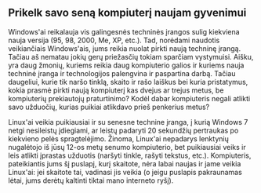 <?php require("../../entete.php"); ?> <?php require("../../base.php"); ?>

<div id="corps">

<h2>Prikelk savo sen&#261; kompiuter&#303; naujam gyvenimui</h2>

<p>Windows'ai reikalauja vis galingesn&#279;s technin&#279;s &#303;rangos sulig kiekviena nauja versija (95, 98, 2000, Me, XP, etc.). Tad, nor&#279;dami naudotis veikian&#269;iais Windows'ais, jums reikia nuolat pirkti nauj&#261; technin&#281; &#303;rang&#261;. Ta&#269;iau a&#353; nematau joki&#371; ger&#371; prie&#382;as&#269;i&#371; tokiam spar&#269;iam vystymuisi. Ai&#353;ku, yra daug &#382;moni&#371;, kuriems reikia daug kompiuterio galios ir kuriems nauja technin&#279; &#303;ranga ir technologijos palengvina ir paspartina darb&#261;. Ta&#269;iau daugeliui, kurie tik nar&#353;o tinkl&#261;, skaito ir ra&#353;o lai&#353;kus bei kuria pristatymus, kokia prasm&#279; pirkti nauj&#261; kompiuter&#303; kas dvejus ar trejus metus, be kompiuteri&#371; prekiautoj&#371; praturtinimo? Kod&#279;l dabar kompiuteris negali atlikti savo u&#382;duo&#269;i&#371;, kurias puikiai atlikdavo prie&#353; penkerius metus?</p>

<p>Linux'ai veikia puikiausiai ir su senesne technine &#303;ranga, &#303; kuri&#261; Windows 7 netgi nesileist&#371; &#303;diegiami, ar leist&#371; padaryti 20 sekund&#382;i&#371; pertraukas po kiekvieno pel&#279;s spragtel&#279;jimo. &#381;inoma, Linux'ai nepadarys lenktyni&#371; nugal&#279;tojo i&#353; j&#363;s&#371; 12-os met&#371; senumo kompiuterio, bet puikiausiai veiks ir leis atlikti &#303;prastas u&#382;duotis (nar&#353;yti tinkle, ra&#353;yti tekstus, etc.). Kompiuteris, pateikiantis jums &#353;&#303; puslap&#303;, kur&#303; skaitote, n&#279;ra labai naujas ir jame veikia Linux'ai: jei skaitote tai, vadinasi jis veikia (o jeigu puslapis pakraunamas l&#279;tai, jums der&#279;t&#371; kaltinti tiktai mano interneto ry&#353;&#303;).</p>

</div>
</body>
</html>
